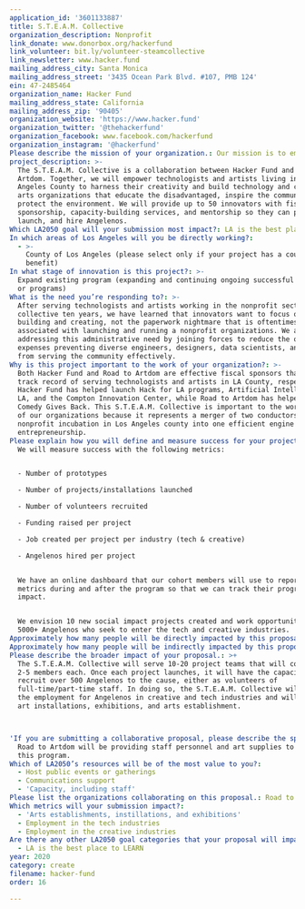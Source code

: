 ```yaml
---
application_id: '3601133887'
title: S.T.E.A.M. Collective
organization_description: Nonprofit
link_donate: www.donorbox.org/hackerfund
link_volunteer: bit.ly/volunteer-steamcollective
link_newsletter: www.hacker.fund
mailing_address_city: Santa Monica
mailing_address_street: '3435 Ocean Park Blvd. #107, PMB 124'
ein: 47-2485464
organization_name: Hacker Fund
mailing_address_state: California
mailing_address_zip: '90405'
organization_website: 'https://www.hacker.fund'
organization_twitter: '@thehackerfund'
organization_facebook: www.facebook.com/hackerfund
organization_instagram: '@hackerfund'
Please describe the mission of your organization.: Our mission is to empower technologists to create social change.
project_description: >-
  The S.T.E.A.M. Collective is a collaboration between Hacker Fund and Road to
  Artdom. Together, we will empower technologists and artists living in Los
  Angeles County to harness their creativity and build technology and creative
  arts organizations that educate the disadvantaged, inspire the community,
  protect the environment. We will provide up to 50 innovators with fiscal
  sponsorship, capacity-building services, and mentorship so they can prototype,
  launch, and hire Angelenos. 
Which LA2050 goal will your submission most impact?: LA is the best place to CREATE
In which areas of Los Angeles will you be directly working?:
  - >-
    County of Los Angeles (please select only if your project has a countywide
    benefit)
In what stage of innovation is this project?: >-
  Expand existing program (expanding and continuing ongoing successful projects
  or programs)
What is the need you’re responding to?: >-
  After serving technologists and artists working in the nonprofit sector for a
  collective ten years, we have learned that innovators want to focus on
  building and creating, not the paperwork nightmare that is oftentimes
  associated with launching and running a nonprofit organizations. We are
  addressing this administrative need by joining forces to reduce the overhead
  expenses preventing diverse engineers, designers, data scientists, and artists
  from serving the community effectively. 
Why is this project important to the work of your organization?: >-
  Both Hacker Fund and Road to Artdom are effective fiscal sponsors that have a
  track record of serving technologists and artists in LA County, respectively.
  Hacker Fund has helped launch Hack for LA programs, Artificial Intelligence
  LA, and the Compton Innovation Center, while Road to Artdom has helped launch
  Comedy Gives Back. This S.T.E.A.M. Collective is important to the work of both
  of our organizations because it represents a merger of two conductors of
  nonprofit incubation in Los Angeles county into one efficient engine of social
  entrepreneurship. 
Please explain how you will define and measure success for your project.: >-
  We will measure success with the following metrics: 


  - Number of prototypes

  - Number of projects/installations launched

  - Number of volunteers recruited

  - Funding raised per project 

  - Job created per project per industry (tech & creative)

  - Angelenos hired per project 


  We have an online dashboard that our cohort members will use to report their
  metrics during and after the program so that we can track their progress and
  impact. 


  We envision 10 new social impact projects created and work opportunities for
  5000+ Angelenos who seek to enter the tech and creative industries. 
Approximately how many people will be directly impacted by this proposal?: '50'
Approximately how many people will be indirectly impacted by this proposal?: '5000'
Please describe the broader impact of your proposal.: >+
  The S.T.E.A.M. Collective will serve 10-20 project teams that will consist of
  2-5 members each. Once each project launches, it will have the capacity to
  recruit over 500 Angelenos to the cause, either as volunteers of
  full-time/part-time staff. In doing so, the S.T.E.A.M. Collective will procure
  the employment for Angelenos in creative and tech industries and will launch
  art installations, exhibitions, and arts establishment. 



'If you are submitting a collaborative proposal, please describe the specific role of partner organizations in the project.': >-
  Road to Artdom will be providing staff personnel and art supplies to support
  this program.
Which of LA2050’s resources will be of the most value to you?:
  - Host public events or gatherings
  - Communications support
  - 'Capacity, including staff'
Please list the organizations collaborating on this proposal.: Road to Artdom
Which metrics will your submission impact?:
  - 'Arts establishments, instillations, and exhibitions'
  - Employment in the tech industries
  - Employment in the creative industries
Are there any other LA2050 goal categories that your proposal will impact?:
  - LA is the best place to LEARN
year: 2020
category: create
filename: hacker-fund
order: 16

---
```

